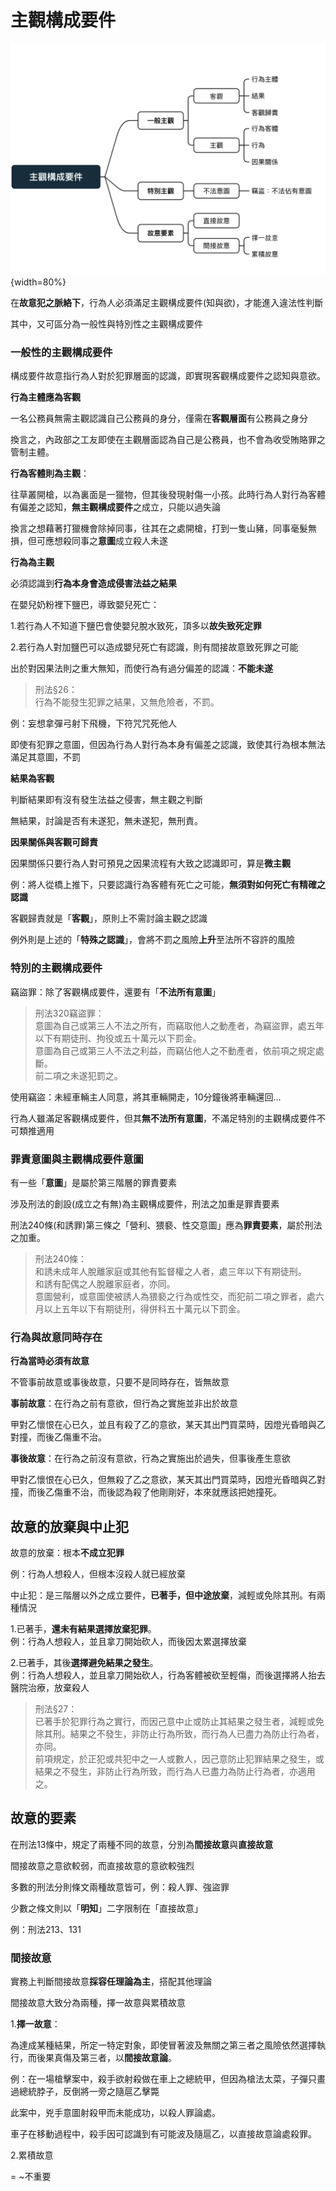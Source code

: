 # 主觀構成要件

![](www/主觀.png){width=80%}

在**故意犯之脈絡下**，行為人必須滿足主觀構成要件(知與欲)，才能進入違法性判斷

其中，又可區分為一般性與特別性之主觀構成要件

### 一般性的主觀構成要件

構成要件故意指行為人對於犯罪層面的認識，即實現客觀構成要件之認知與意欲。

**行為主體應為客觀**

一名公務員無需主觀認識自己公務員的身分，僅需在**客觀層面**有公務員之身分

換言之，內政部之工友即使在主觀層面認為自己是公務員，也不會為收受賄賂罪之管制主體。

**行為客體則為主觀**：

往草叢開槍，以為裏面是一獵物，但其後發現射傷一小孩。此時行為人對行為客體有偏差之認知，**無主觀構成要件**之成立，只能以過失論

換言之想藉著打獵機會除掉同事，往其在之處開槍，打到一隻山豬，同事毫髮無損，但可應想殺同事之**意圖**成立殺人未遂


**行為為主觀**

必須認識到**行為本身會造成侵害法益之結果**

在嬰兒奶粉裡下鹽巴，導致嬰兒死亡：

1.若行為人不知道下鹽巴會使嬰兒脫水致死，頂多以**故失致死定罪**

2.若行為人對加鹽巴可以造成嬰兒死亡有認識，則有間接故意致死罪之可能

出於對因果法則之重大無知，而使行為有過分偏差的認識：**不能未遂**

>刑法§26：<br>
行為不能發生犯罪之結果，又無危險者，不罰。

例：妄想拿彈弓射下飛機，下符咒咒死他人

即使有犯罪之意圖，但因為行為人對行為本身有偏差之認識，致使其行為根本無法滿足其意圖，不罰

**結果為客觀**

判斷結果即有沒有發生法益之侵害，無主觀之判斷

無結果，討論是否有未遂犯，無未遂犯，無刑責。

**因果關係與客觀可歸責**

因果關係只要行為人對可預見之因果流程有大致之認識即可，算是**微主觀**

例：將人從橋上推下，只要認識行為客體有死亡之可能，**無須對如何死亡有精確之認識**

客觀歸責就是「**客觀**」，原則上不需討論主觀之認識

例外則是上述的「**特殊之認識**」，會將不罰之風險**上升**至法所不容許的風險


### 特別的主觀構成要件

竊盜罪：除了客觀構成要件，還要有「**不法所有意圖**」

>刑法320竊盜罪：<br>
意圖為自己或第三人不法之所有，而竊取他人之動產者，為竊盜罪，處五年以下有期徒刑、拘役或五十萬元以下罰金。<br>
意圖為自己或第三人不法之利益，而竊佔他人之不動產者，依前項之規定處斷。<br>
前二項之未遂犯罰之。<br>

使用竊盜：未經車輛主人同意，將其車輛開走，10分鐘後將車輛還回...

行為人雖滿足客觀構成要件，但其**無不法所有意圖**，不滿足特別的主觀構成要件不可類推適用

### 罪責意圖與主觀構成要件意圖

有一些「**意圖**」是屬於第三階層的罪責要素

涉及刑法的創設(成立之有無)為主觀構成要件，刑法之加重是罪責要素

刑法240條(和誘罪)第三條之「營利、猥褻、性交意圖」應為**罪責要素**，屬於刑法之加重。

>刑法240條：<br>
和誘未成年人脫離家庭或其他有監督權之人者，處三年以下有期徒刑。<br>
和誘有配偶之人脫離家庭者，亦同。<br>
意圖營利，或意圖使被誘人為猥褻之行為或性交，而犯前二項之罪者，處六月以上五年以下有期徒刑，得併科五十萬元以下罰金。


### 行為與故意同時存在

**行為當時必須有故意**

不管事前故意或事後故意，只要不是同時存在，皆無故意

**事前故意**：在行為之前有意欲，但行為之實施並非出於故意

甲對乙懷恨在心已久，並且有殺了乙的意欲，某天其出門買菜時，因燈光昏暗與乙對撞，而後乙傷重不治。

**事後故意**：在行為之前沒有意欲，行為之實施出於過失，但事後產生意欲

甲對乙懷恨在心已久，但無殺了乙之意欲，某天其出門買菜時，因燈光昏暗與乙對撞，而後乙傷重不治，而後認為殺了他剛剛好，本來就應該把她撞死。


## 故意的放棄與中止犯

故意的放棄：根本**不成立犯罪**

例：行為人想殺人，但根本沒殺人就已經放棄

中止犯：是三階層以外之成立要件，**已著手，但中途放棄**，減輕或免除其刑。有兩種情況

1.已著手，**還未有結果選擇放棄犯罪**。<br>
例：行為人想殺人，並且拿刀開始砍人，而後因太累選擇放棄

2.已著手，其後**選擇避免結果之發生**。<br>
例：行為人想殺人，並且拿刀開始砍人，行為客體被砍至輕傷，而後選擇將人抬去醫院治療，放棄殺人


>刑法§27：<br>
已著手於犯罪行為之實行，而因己意中止或防止其結果之發生者，減輕或免除其刑。結果之不發生，非防止行為所致，而行為人已盡力為防止行為者，亦同。<br>
前項規定，於正犯或共犯中之一人或數人，因己意防止犯罪結果之發生，或結果之不發生，非防止行為所致，而行為人已盡力為防止行為者，亦適用之。

## 故意的要素

在刑法13條中，規定了兩種不同的故意，分別為**間接故意**與**直接故意**

間接故意之意欲較弱，而直接故意的意欲較強烈

多數的刑法分則條文兩種故意皆可，例：殺人罪、強盜罪

少數之條文則以「**明知**」二字限制在「直接故意」

例：刑法213、131

### 間接故意

實務上判斷間接故意**採容任理論為主**，搭配其他理論

間接故意大致分為兩種，擇一故意與累積故意

1.**擇一故意**：

為達成某種結果，所定一特定對象，即使冒著波及無關之第三者之風險依然選擇執行，而後果真傷及第三者，以**間接故意論**。

例：在一場槍擊案中，殺手欲射殺做在車上之總統甲，但因為槍法太菜，子彈只畫過總統脖子，反倒將一旁之隨扈乙擊斃

此案中，兇手意圖射殺甲而未能成功，以殺人罪論處。

車子在移動過程中，殺手因可認識到有可能波及隨扈乙，以直接故意論處殺罪。

2.累積故意

=
~不重要
